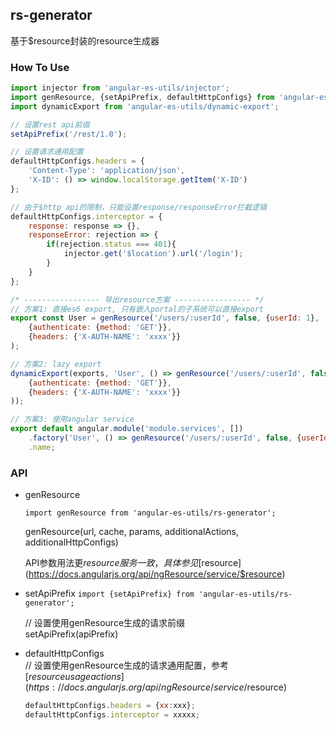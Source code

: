 ## rs-generator
基于$resource封装的resource生成器

### How To Use

```js
import injector from 'angular-es-utils/injector';
import genResource, {setApiPrefix, defaultHttpConfigs} from 'angular-es-utils/rs-generator';
import dynamicExport from 'angular-es-utils/dynamic-export';

// 设置rest api前缀
setApiPrefix('/rest/1.0');

// 设置请求通用配置
defaultHttpConfigs.headers = { 
	'Content-Type': 'application/json',
	'X-ID': () => window.localStorage.getItem('X-ID')
};

// 由于$http api的限制，只能设置response/responseError拦截逻辑
defaultHttpConfigs.interceptor = {
	response: response => {},
	responseError: rejection => {
		if(rejection.status === 401){
			injector.get('$location').url('/login');
		}
	}
};

/* ----------------- 导出resource方案 ----------------- */
// 方案1: 直接es6 export, 只有嵌入portal的子系统可以直接export
export const User = genResource('/users/:userId', false, {userId: 1}, 
	{authenticate: {method: 'GET'}},
	{headers: {'X-AUTH-NAME': 'xxxx'}}
);

// 方案2: lazy export
dynamicExport(exports, 'User', () => genResource('/users/:userId', false, {userId: 1}, 
	{authenticate: {method: 'GET'}},
	{headers: {'X-AUTH-NAME': 'xxxx'}}
));

// 方案3: 使用angular service
export default angular.module('module.services', [])
	.factory('User', () => genResource('/users/:userId', false, {userId: 1}))
	.name;
```

### API 


* genResource

	`import genResource from 'angular-es-utils/rs-generator';`

	genResource(url, cache, params, additionalActions, additionalHttpConfigs)

	API参数用法更$resource服务一致，具体参见 [$resource](https://docs.angularjs.org/api/ngResource/service/$resource)

* setApiPrefix
	`import {setApiPrefix} from 'angular-es-utils/rs-generator';`

	// 设置使用genResource生成的请求前缀  
	setApiPrefix(apiPrefix)

* defaultHttpConfigs  
	// 设置使用genResource生成的请求通用配置，参考 [$resource usage actions](https://docs.angularjs.org/api/ngResource/service/$resource)  
	
	```js
	defaultHttpConfigs.headers = {xx:xxx};  
	defaultHttpConfigs.interceptor = xxxxx;
	```
	


